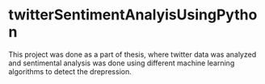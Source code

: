 # twitterSentimentAnalyisUsingPython
This project was done as a part of thesis, where twitter data was analyzed and sentimental analysis was done using different machine learning algorithms to detect the drepression.
